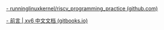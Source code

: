 [- runninglinuxkernel/riscv_programming_practice (github.com)](https://github.com/runninglinuxkernel/riscv_programming_practice)

[- 前言 | xv6 中文文档 (gitbooks.io)](https://th0ar.gitbooks.io/xv6-chinese/content/content/preface.html)
